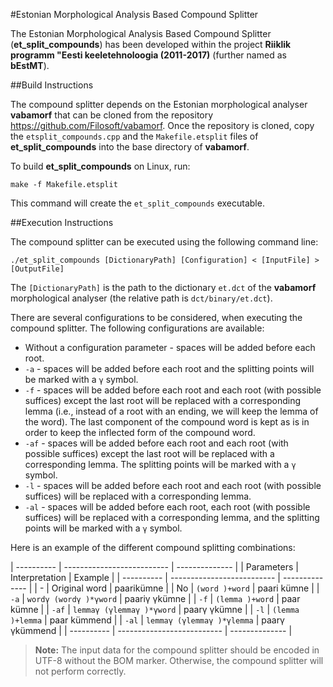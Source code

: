 #Estonian Morphological Analysis Based Compound Splitter

The Estonian Morphological Analysis Based Compound Splitter (**et_split_compounds**) has been developed within the project **Riiklik programm "Eesti keeletehnoloogia (2011-2017)** (further named as **bEstMT**).

##Build Instructions

The compound splitter depends on the Estonian morphological analyser **vabamorf** that can be cloned from the repository https://github.com/Filosoft/vabamorf. Once the repository is cloned, copy the `etsplit_compounds.cpp` and the `Makefile.etsplit` files of **et_split_compounds** into the base directory of **vabamorf**.

To build **et_split_compounds** on Linux, run:
```
make -f Makefile.etsplit
```
This command will create the `et_split_compounds` executable.

##Execution Instructions

The compound splitter can be executed using the following command line:

```
./et_split_compounds [DictionaryPath] [Configuration] < [InputFile] > [OutputFile]
```

The `[DictionaryPath]` is the path to the dictionary `et.dct` of the **vabamorf** morphological analyser (the relative path is `dct/binary/et.dct`).

There are several configurations to be considered, when executing the compound splitter. The following configurations are available:

- Without a configuration parameter - spaces will be added before each root.
- `-a` - spaces will be added before each root and the splitting points will be marked with a `γ` symbol.
- `-f` - spaces will be added before each root and each root (with possible suffices) except the last root will be replaced with a corresponding lemma (i.e., instead of a root with an ending, we will keep the lemma of the word). The last component of the compound word is kept as is in order to keep the inflected form of the compound word.
- `-af` - spaces will be added before each root and each root (with possible suffices) except the last root will be replaced with a corresponding lemma. The splitting points will be marked with a `γ` symbol.
- `-l` - spaces will be added before each root and each root (with possible suffices) will be replaced with a corresponding lemma.
- `-al` - spaces will be added before each root, each root (with possible suffices) will be replaced with a corresponding lemma, and the splitting points will be marked with a `γ` symbol.

Here is an example of the different compound splitting combinations:

| ---------- | -------------------------- | -------------- |
| Parameters | Interpretation             | Example        |
| ---------- | -------------------------- | -------------- |
| \-         | Original word              | paarikümne     |
| No         | `(word )+word`             | paari kümne    |
| `-a`       | `wordγ (wordγ )*γword`     | paariγ γkümne  |
| `-f`       | `(lemma )+word`            | paar kümne     |
| `-af`      | `lemmaγ (γlemmaγ )*γword`  | paarγ γkümne   |
| `-l`       | `(lemma )+lemma`           | paar kümmend   |
| `-al`      | `lemmaγ (γlemmaγ )*γlemma` | paarγ γkümmend |
| ---------- | -------------------------- | -------------- |

> **Note:**
> The input data for the compound splitter should be encoded in UTF-8 without the BOM marker. Otherwise, the compound splitter will not perform correctly.

